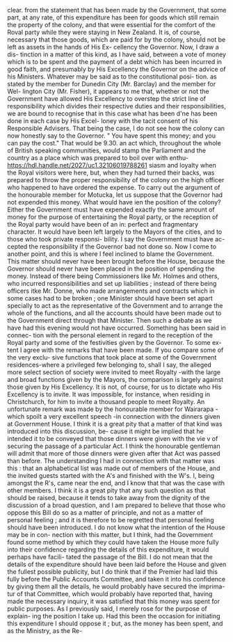 clear. from the statement that has been made by the Government, that some part, at any rate, of this expenditure has been for goods which still remain the property of the colony, and that were essential for the comfort of the Roval party while they were staying in New Zealand. It is, of course, necessary that those goods, which are paid for by the colony, should not be left as assets in the hands of His Ex- cellency the Governor. Now, I draw a dis- tinction in a matter of this kind, as I have said, between a vote of money which is to be spent and the payment of a debt which has been incurred in good faith, and presumably by His Excellency the Governor on the advice of his Ministers. Whatever may be said as to the constitutional posi- tion. as stated by the member for Dunedin City (Mr. Barclay) and the member for Wel- lington City (Mr. Fisher), it appears to me that, whether or not the Government have allowed His Excellency to overstep the strict line of responsibility which divides their respective duties and their responsibilities, we are bound to recognise that in this case what has been d'ne has been done in each case by His Excel- loney with the tacit consent of his Responsible Advisers. That being the case, I do not see how the colony can now honestly say to the Governor. " You have spent this money; and you can pay the cost." That would be 9.30. an act which, throughout the whole of British speaking communities, would stamp the Parliament and the country as a place which was prepared to boil over with enthu- https://hdl.handle.net/2027/uc1.32106019788261 siasm and loyalty when the Royal visitors were here, but, when they had turned their backs, was prepared to throw the proper responsibility of the colony on the high officer who happened to have ordered the expense. To carry out the argument of the honourable member for Motucka, let us suppose that the Governor had not expended this money. What would have ien the position of the colony? Either the Government must have expended exactly the same amount of money for the purpose of entertaining the Royal party, or the reception of the Royal party would have been of an in: perfect and fragmentary character. It would have been left largely to the Mayors of the cities, and to those who took private responsi- bility. I say the Government must have ac- cepted the responsibility if the Governor bad not done so. Now I come to another point, and this is where I feel inclined to blame the Government. This matter should never have been brought before the House, because the Governor should never have been placed in the position of spending the money. Instead of there being Commissioners like Mr. Holmes and others, who incurred responsibilities and set up liabilities ; instead of there being officers itke Mr. Donne, who made arrangements and contracts which in some cases had to be broken ; one Minister should have been set apart specially to act as the representative of the Government and to arrange the whole of the functions, and all the accounts should have been made out to the Government direct through that Minister. Then such a debate as we have had this evening would not have occurred. Something has been said in connec- tion with the personal element in regard to the reception of the Royal party and some of the festivities given by the Governor. To some ex- tent I agree with the remarks that have been made. If you compare some of the very exclu- sive functions that took place at some of the Government residences-where a privileged few belonging to, shall I say, the alleged more select section of society were invited to meet Royalty -with the large and broad functions given by the Mayors, the comparison is largely against those given by His Excellency. It is not, of course, for us to dictate who His Excellency is to invite. It was impossible, for instance, when residing in Christchurch, for him to invite a thousand people to meet Royalty. An unfortunate remark was made by the honourable member for Wairarapa - which spoilt a very excellent speech -in connection with the dinners given at Government House. I think it is a great pity that a matter of that kind was introduced into this discussion, be- cause it might be implied that he intended it to be conveyed that those dinners were given with the vie v of securing the passage of a particular Act. I think the honourable gentleman will admit that more of those dinners were given after that Act was passed than before. The understanding I had in connection with that matter was this : that an alphabetical list was made out of members of the House, and the invited guests started with the A's and finished with the W's. I, being amongst the R's, came near the end, and I know that that was the case with other members. I think it is a great pity that any such question as that should be raised, because it tends to take away from the dignity of the discussion of a broad question, and I am prepared to believe that those who oppose this Bill do so as a matter of principle, and not as a matter of personal feeling ; and it is therefore to be regretted that personal feeling should have been introduced. I do not know what the intention of the House may be in con- nection with this matter, but I think, had the Government found some method by which they could have taken the House more fully into their confidence regarding the details of this expenditure, it would perhaps have facili- tated the passage of the Bill. I do not mean that the details of the expenditure should have been laid before the House and given the fullest possible publicity, but I do think that if the Premier had laid this fully before the Public Accounts Committee, and taken it into his confidence by giving them all the details, he would probably have secured the imprima- tur of that Committee, which would probably have reported that, having made the necessary inquiry, it was satisfied that this money was spent for public purposes. As I previously said, I merely rose for the purpose of explain- ing the position I take up. Had this been the occasion for initiating this expenditure I should oppose it ; but, as the money has been spent, and as the Ministry, as the Re- 